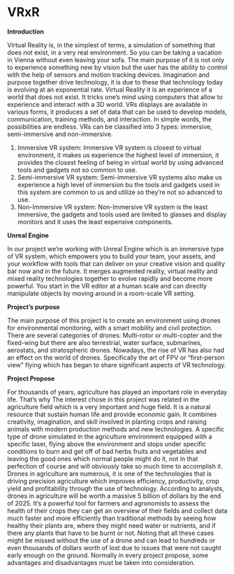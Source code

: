 # VRxR

**Introduction**

Virtual Reality is, in the simplest of terms, a simulation of something that does not exist, in a very real
environment. So you can be taking a vacation in Vienna without even leaving your sofa.
The main purpose of it is not only to experience something new by vision but the user has the ability to control
with the help of sensors and motion tracking devices. Imagination and purpose together drive technology, it is
due to these that technology today is evolving at an exponential rate. Virtual Reality it is an experience of a
world that does not exist. It tricks one’s mind using computers that allow to experience and interact with a 3D
world. VRs displays are available in various forms, it produces a set of data that can be used to develop models,
communication, training methods, and interaction. In simple words, the possibilities are endless. VRs can be
classified into 3 types: immersive, semi-immersive and non-immersive.
1. Immersive VR system: Immersive VR system is closest to virtual environment, it makes us experience the
highest level of immersion, it provides the closest feeling of being in virtual world by using advanced tools and
gadgets not so common to use.
2. Semi-immersive VR system: Semi-immersive VR systems also make us experience a high level of immersion
bu the tools and gadgets used in this system are common to us and utilize so they’re not so advanced to use.
3. Non-Immersive VR system: Non-Immersive VR system is the least immersive, the gadgets and tools used are
limited to glasses and display monitors and it uses the least expensive components.

**Unreal Engine**

In our project we’re working with Unreal Engine which is an immersive type of VR system, which empowers
you to build your team, your assets, and your workflow with tools that can deliver on your creative vision and
quality bar now and in the future. It merges augmented reality, virtual reality and mixed reality technologies
together to evolve rapidly and become more powerful. You start in the VR editor at a human scale and can
directly manipulate objects by moving around in a room-scale VR setting.

**Project’s purpose**

The main purpose of this project is to create an environment using drones for environmental monitoring,
with a smart mobility and civil protection. There are several categories of drones: Multi-rotor or multi-copter
and the fixed-wing but there are also terrestrial, water surface, submarines, aerostats, and stratospheric drones.
Nowadays, the rise of VR has also had an effect on the world of drones. Specifically the art of FPV or “first-person
view” flying which has began to share significant aspects of VR technology.

**Project Propose**

For thousands of years, agriculture has played an important role in everyday life. That’s why The interest
chose in this project was related in the agriculture field which is a very important and huge field. It is a
natural resource that sustain human life and provide economic gain. It combines creativity, imagination, and
skill involved in planting crops and raising animals with modern production methods and new technologies.
A specific type of drone simulated in the agriculture environment equipped with a specific laser, flying above
the environment and stops under specific conditions to burn and get off of bad herbs fruits and vegetables and
leaving the good ones which normal people might do it, not in that perfection of course and will obviously take
so much time to accomplish it.
Drones in agriculture are numerous, it is one of the technologies that is driving precision agriculture which
improves efficiency, productivity, crop yield and profitability through the use of technology. According to analysts, drones in agriculture will be worth a massive 5 billion of dollars by the end of 2025.
It’s a powerful tool for farmers and agronomists to assess the health of their crops they can get an overview
of their fields and collect data much faster and more efficiently than traditional methods by seeing how healthy
their plants are, where they might need water or nutrients, and if there any plants that have to be burnt or
not. Noting that all these cases might be missed without the use of a drone and can lead to hundreds or even
thousands of dollars worth of lost due to issues that were not caught early enough on the ground.
Normally in every project propose, some advantages and disadvantages must be taken into consideration.
